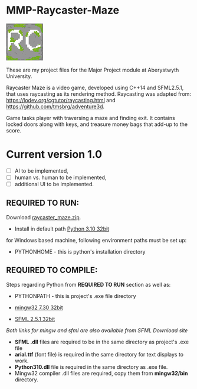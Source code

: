 # MMP-Raycaster-Maze
![Raycaster Maze](clion_project/resources/textures/icon.png)

These are my project files for the Major Project module at Aberystwyth University.

Raycaster Maze is a video game, developed using C++14 and SFML2.5.1, that uses raycasting as its rendering method. Raycasting was adapted from: https://lodev.org/cgtutor/raycasting.html
and
https://github.com/tmsbrg/adventure3d.

Game tasks player with traversing a maze and finding exit. It contains locked doors along with keys, and treasure money bags that add-up to the score.

Current version 1.0
==

- [ ] AI to be implemented,
- [ ] human vs. human to be implemented,
- [ ] additional UI to be implemented.

## REQUIRED TO RUN:
Download [raycaster_maze.zip](https://github.com/bartoszOlewinski/MMP-Raycaster-Maze/releases/tag/Raycaster_Maze_1.0).

- Install in default path [Python 3.10 32bit](https://www.python.org/downloads/windows/)

for Windows based machine, following environment paths must be set up:
- PYTHONHOME - this is python's installation directory


## REQUIRED TO COMPILE:
Steps regarding Python from **REQUIRED TO RUN** section as well as:

- PYTHONPATH - this is project's .exe file directory

- [mingw32 7.30 32bit](https://sourceforge.net/projects/mingw-w64/files/Toolchains%20targetting%20Win32/Personal%20Builds/mingw-builds/7.3.0/threads-posix/dwarf/i686-7.3.0-release-posix-dwarf-rt_v5-rev0.7z/download)

- [SFML 2.5.1 32bit](https://www.sfml-dev.org/files/SFML-2.5.1-windows-gcc-7.3.0-mingw-32-bit.zip)

_Both links for mingw and sfml are also available from SFML Download site_

- **SFML .dll** files are required to be in the same directory as project's .exe file
- **arial.ttf** (font file) is required in the same directory for text displays to work.
- **Python310.dll** file is required in the same directory as .exe file.
- Mingw32 compiler .dll files are required, copy them from **mingw32/bin** directory.


